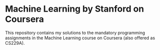 # Machine Learning by Stanford on Coursera

This repository contains my solutions to the mandatory programming assignments in the Machine Learning course on Coursera (also offered as CS229A).